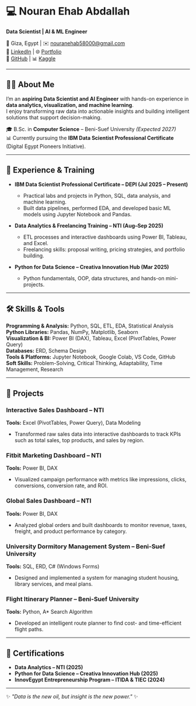 # 💻 Nouran Ehab Abdallah  
**Data Scientist | AI & ML Engineer**

📍 Giza, Egypt | ✉️ [nouranehab58000@gmail.com](mailto:nouranehab58000@gmail.com)  
🔗 [LinkedIn](https://www.linkedin.com/in/nouranehababdallah111/) | 🌐 [Portfolio](https://gamma.app/docs/Nouran-Ehab-Abdallah-i5a3oca55debtxk?mode=doc)  
📁 [GitHub](https://github.com/nouranehababdallah111) | 📊 [Kaggle](https://www.kaggle.com/nouranehabab)

---

## 👩‍💻 About Me  
I’m an **aspiring Data Scientist and AI Engineer** with hands-on experience in **data analytics, visualization, and machine learning**.  
I enjoy transforming raw data into actionable insights and building intelligent solutions that support decision-making.

🎓 B.Sc. in **Computer Science** – Beni-Suef University *(Expected 2027)*  
📊 Currently pursuing the **IBM Data Scientist Professional Certificate** (Digital Egypt Pioneers Initiative).

---

## 💼 Experience & Training  

- **IBM Data Scientist Professional Certificate – DEPI (Jul 2025 – Present)**  
  - Practical labs and projects in Python, SQL, data analysis, and machine learning.  
  - Built data pipelines, performed EDA, and developed basic ML models using Jupyter Notebook and Pandas.

- **Data Analytics & Freelancing Training – NTI (Aug–Sep 2025)**  
  - ETL processes and interactive dashboards using Power BI, Tableau, and Excel.  
  - Freelancing skills: proposal writing, pricing strategies, and portfolio building.

- **Python for Data Science – Creativa Innovation Hub (Mar 2025)**  
  - Python fundamentals, OOP, data structures, and hands-on mini-projects.

---

## 🛠️ Skills & Tools  

**Programming & Analysis:** Python, SQL, ETL, EDA, Statistical Analysis  
**Python Libraries:** Pandas, NumPy, Matplotlib, Seaborn  
**Visualization & BI:** Power BI (DAX), Tableau, Excel (PivotTables, Power Query)  
**Databases:** ERD, Schema Design  
**Tools & Platforms:** Jupyter Notebook, Google Colab, VS Code, GitHub  
**Soft Skills:** Problem-Solving, Critical Thinking, Adaptability, Time Management, Research

---

## 🚀 Projects  

### Interactive Sales Dashboard – NTI  
**Tools:** Excel (PivotTables, Power Query), Data Modeling  
- Transformed raw sales data into interactive dashboards to track KPIs such as total sales, top products, and sales by region.

### Fitbit Marketing Dashboard – NTI  
**Tools:** Power BI, DAX  
- Visualized campaign performance with metrics like impressions, clicks, conversions, conversion rate, and ROI.

### Global Sales Dashboard – NTI  
**Tools:** Power BI, DAX  
- Analyzed global orders and built dashboards to monitor revenue, taxes, freight, and product performance by category.

### University Dormitory Management System – Beni-Suef University  
**Tools:** SQL, ERD, C# (Windows Forms)  
- Designed and implemented a system for managing student housing, library services, and meal plans.

### Flight Itinerary Planner – Beni-Suef University  
**Tools:** Python, A* Search Algorithm  
- Developed an intelligent route planner to find cost- and time-efficient flight paths.

---

## 📜 Certifications  

- **Data Analytics – NTI (2025)**  
- **Python for Data Science – Creativa Innovation Hub (2025)**  
- **InnovEgypt Entrepreneurship Program – ITIDA & TIEC (2024)**

---

✨ *"Data is the new oil, but insight is the new power."* ✨
